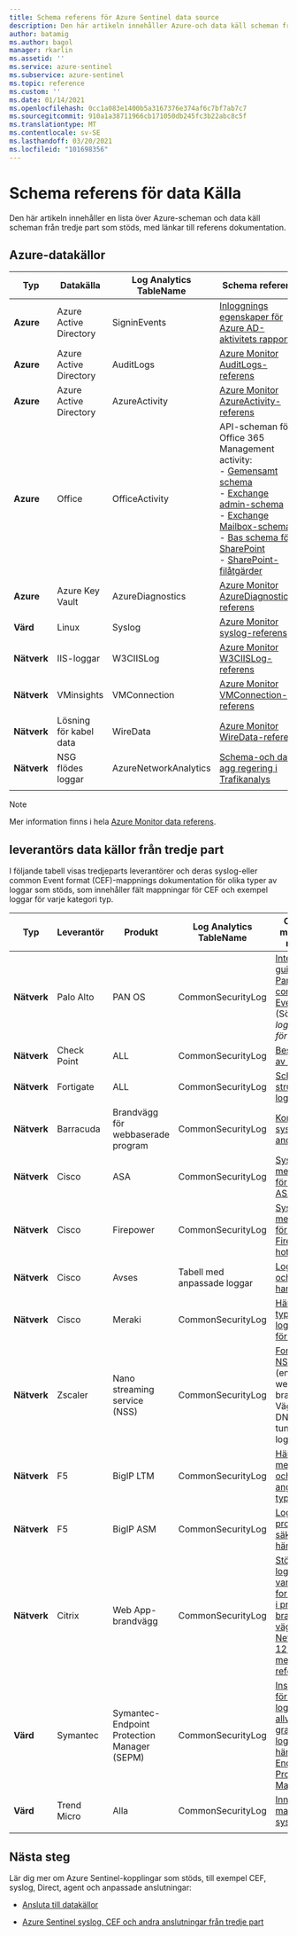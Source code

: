 ```yaml
---
title: Schema referens för Azure Sentinel data source
description: Den här artikeln innehåller Azure-och data käll scheman från tredje part som stöds av Azure Sentinel, med länkar till referens dokumentation.
author: batamig
ms.author: bagol
manager: rkarlin
ms.assetid: ''
ms.service: azure-sentinel
ms.subservice: azure-sentinel
ms.topic: reference
ms.custom: ''
ms.date: 01/14/2021
ms.openlocfilehash: 0cc1a083e1400b5a3167376e374af6c7bf7ab7c7
ms.sourcegitcommit: 910a1a38711966cb171050db245fc3b22abc8c5f
ms.translationtype: MT
ms.contentlocale: sv-SE
ms.lasthandoff: 03/20/2021
ms.locfileid: "101698356"
---
```

# <a name="data-source-schema-reference"></a>Schema referens för data Källa

Den här artikeln innehåller en lista över Azure-scheman och data käll scheman från tredje part som stöds, med länkar till referens dokumentation.

## <a name="azure-data-sources"></a>Azure-datakällor

| Typ                             | Datakälla             | Log Analytics TableName | Schema referens |
| -------------------------------- | ---------------------- | ---------------------- | ---------------- |
| **Azure**                            | Azure Active Directory | SigninEvents           | [Inloggnings egenskaper för Azure AD-aktivitets rapporter](/graph/api/resources/signin#properties) |
| **Azure**                            | Azure Active Directory | AuditLogs              | [Azure Monitor AuditLogs-referens](/azure/azure-monitor/reference/tables/auditlogs) |
| **Azure**                            | Azure Active Directory | AzureActivity          | [Azure Monitor AzureActivity-referens](/azure/azure-monitor/reference/tables/azureactivity) |
| **Azure**                            | Office                 | OfficeActivity         | API-scheman för Office 365 Management activity: <br>- [Gemensamt schema ](/office/office-365-management-api/office-365-management-activity-api-schema#common-schema)   <br>- [Exchange admin-schema ](/office/office-365-management-api/office-365-management-activity-api-schema#exchange-admin-schema) <br>- [Exchange Mailbox-schema](/office/office-365-management-api/office-365-management-activity-api-schema#exchange-mailbox-schema)  <br>- [Bas schema för SharePoint](/office/office-365-management-api/office-365-management-activity-api-schema#sharepoint-base-schema)   <br>- [SharePoint-filåtgärder](/office/office-365-management-api/office-365-management-activity-api-schema#sharepoint-file-operations) |
| **Azure**                            | Azure Key Vault         | AzureDiagnostics       | [Azure Monitor AzureDiagnostics-referens](/azure/azure-monitor/reference/tables/azurediagnostics) |
| **Värd**                             | Linux                  | Syslog                 | [Azure Monitor syslog-referens](/azure/azure-monitor/reference/tables/syslog) |
| **Nätverk**                          | IIS-loggar               | W3CIISLog              | [Azure Monitor W3CIISLog-referens](/azure/azure-monitor/reference/tables/w3ciislog) |
| **Nätverk**                          | VMinsights             | VMConnection           | [Azure Monitor VMConnection-referens](/azure/azure-monitor/reference/tables/vmconnection) |
| **Nätverk**                          | Lösning för kabel data     | WireData               | [Azure Monitor WireData-referens](/azure/azure-monitor/reference/tables/wiredata) |
| **Nätverk**                          | NSG flödes loggar          | AzureNetworkAnalytics  | [Schema-och data agg regering i Trafikanalys](../network-watcher/traffic-analytics-schema.md) |
| | | | |

> [!NOTE]
> Mer information finns i hela [Azure Monitor data referens](/azure/azure-monitor/reference/).
>
## <a name="3rd-party-vendor-data-sources"></a>leverantörs data källor från tredje part

I följande tabell visas tredjeparts leverantörer och deras syslog-eller common Event format (CEF)-mappnings dokumentation för olika typer av loggar som stöds, som innehåller fält mappningar för CEF och exempel loggar för varje kategori typ.

| Typ |    Leverantör |    Produkt | Log Analytics TableName | CEF fält – mappnings referens  |
| ----- | ----- | ----- | ----- |----- |
| **Nätverk** | Palo Alto   | PAN OS    | CommonSecurityLog |   [Integrerings guide för Pan-OS 9,0 common Event format](https://docs.paloaltonetworks.com/content/dam/techdocs/en_US/pdf/cef/pan-os-90-cef-configuration-guide.pdf) (Sök efter *logg format för CEF*) |
| **Nätverk** | Check Point  |ALL   | CommonSecurityLog | [Beskrivning av logg fält](https://supportcenter.checkpoint.com/supportcenter/portal?eventSubmit_doGoviewsolutiondetails=&solutionid=sk109795)       |
| **Nätverk** | Fortigate   | ALL   | CommonSecurityLog | [Schema struktur för logg](https://docs.fortinet.com/document/fortigate/6.2.3/fortios-log-message-reference/738142/log-schema-structure)         |
| **Nätverk** | Barracuda | Brandvägg för webbaserade program |  CommonSecurityLog   | [Konfigurera syslog och andra loggar](https://campus.barracuda.com/product/webapplicationfirewall/doc/4259935/how-to-configure-syslog-and-other-logs/)  |
| **Nätverk** | Cisco | ASA | CommonSecurityLog | [Syslog-meddelanden för Cisco ASA-serien](https://www.cisco.com/c/en/us/td/docs/security/asa/syslog/b_syslog/about.html)    |
| **Nätverk** | Cisco | Firepower   | CommonSecurityLog | [Syslog-meddelanden för Cisco Firepower hot försvar](https://www.cisco.com/c/en/us/td/docs/security/firepower/Syslogs/b_fptd_syslog_guide.pdf)    |
| **Nätverk** | Cisco   | Avses  | Tabell med anpassade loggar  | [Logg format och versions hantering](https://docs.umbrella.com/deployment-umbrella/docs/log-formats-and-versioning)   |
| **Nätverk**   | Cisco | Meraki    | CommonSecurityLog |   [Händelse typer och logg exempel för syslog](https://documentation.meraki.com/zGeneral_Administration/Monitoring_and_Reporting/Syslog_Event_Types_and_Log_Samples)    |
| **Nätverk**   | Zscaler | Nano streaming service (NSS)|   CommonSecurityLog | [Formatera NSS-feeds](https://help.zscaler.com/zia/documentation-knowledgebase/analytics/nss/nss-feeds/formatting-nss-feeds) (endast webb-, brand Väggs-, DNS-och tunnel loggar) |
| **Nätverk**   |F5 | BigIP LTM|    CommonSecurityLog|  [Händelse meddelanden och angrepps typer](https://techdocs.f5.com/kb/en-us/products/big-ip_ltm/manuals/product/bigip-external-monitoring-implementations-13-0-0/15.html)  |
| **Nätverk** | F5  | BigIP ASM|    CommonSecurityLog|  [Loggning av program säkerhets händelser](https://techdocs.f5.com/kb/en-us/products/big-ip_asm/manuals/product/asm-implementations-13-1-0/14.html)                                                           |
| **Nätverk** | Citrix  |Web App-brandvägg   | CommonSecurityLog|    [Stöd för loggning av vanliga Event format (CEF) i program brand väggen](https://support.citrix.com/article/CTX136146) <br>  [NetScaler 12,0 syslog-meddelande referens](https://developer-docs.citrix.com/projects/netscaler-syslog-message-reference/en/12.0/)   |
|**Värd** |Symantec | Symantec-Endpoint Protection Manager (SEPM) | CommonSecurityLog|[Inställningar för extern loggning och allvarlighets grader för logg händelser för Endpoint Protection Manager](https://support.symantec.com/us/en/article.tech171741.html)|
|**Värd** |Trend Micro |Alla |CommonSecurityLog | [Innehålls mappning för syslog-CEF](https://docs.trendmicro.com/en-us/enterprise/control-manager-70/appendices/syslog-mapping-cef.aspx) |
| | | | | |

## <a name="next-steps"></a>Nästa steg

Lär dig mer om Azure Sentinel-kopplingar som stöds, till exempel CEF, syslog, Direct, agent och anpassade anslutningar:

- [Ansluta till datakällor](connect-data-sources.md)

- [Azure Sentinel syslog, CEF och andra anslutningar från tredje part](https://techcommunity.microsoft.com/t5/azure-sentinel/azure-sentinel-syslog-cef-and-other-3rd-party-connectors-grand/ba-p/803891)